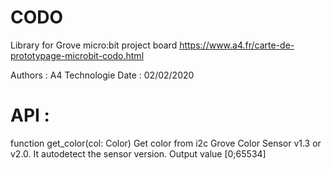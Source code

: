 # CODO
Library for Grove micro:bit project board
https://www.a4.fr/carte-de-prototypage-microbit-codo.html

Authors : A4 Technologie
Date : 02/02/2020

# API :
function get_color(col: Color)
Get color from i2c Grove Color Sensor v1.3 or v2.0. It autodetect the sensor version. Output value [0;65534]

